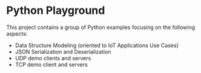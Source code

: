 # Python Playground

This project contains a group of Python examples focusing on the following aspects:

- Data Structure Modeling (oriented to IoT Applications Use Cases)
- JSON Serialization and Deserialization
- UDP demo clients and servers
- TCP demo client and servers